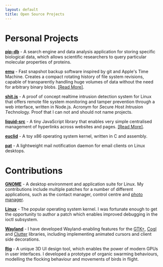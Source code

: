 ```yaml
---
layout: default
title: Open Source Projects
---
```


# Personal Projects

**[pip-db](https://github.com/ChrisCummins/pip-db)** - A search engine
and data analysis application for storing specific biological data,
which allows scientific researchers to query particular molecular
properties of proteins.

**[emu](https://github.com/ChrisCummins/emu)** - Fast snapshot backup
software inspired by git and Apple's Time Machine. Creates a compact
rotating history of file system revisions, capable of transparently
handling huge volumes of data without the need for arbitrary binary
blobs.
[[Read More]](/posts/emu-by-example/).

**[shit.js](https://github.com/ChrisCummins/shit.js)** - A proof of
concept realtime intrusion detection system for Linux that offers
remote file system monitoring and tamper prevention through a web
interface, written in Node.js. Acronym for *S*ecure *H*ost *I*ntrusion
*T*echnology. Proof that I can not and should not name projects.

**[liquid-src](https://github.com/ChrisCummins/liquid-src)** - A tiny
JavaScript library that enables very simple centralised management of
hyperlinks across websites and pages.
[[Read More]](/posts/scratching-an-itch/).

**[euclid](https://github.com/ChrisCummins/euclid)** - A toy x86
operating system kernel, written in C and assembly.

**[pat](https://github.com/ChrisCummins/pat)** - A lightweight mail
notification daemon for email clients on Linux desktops.

# Contributions

**[GNOME](http://www.gnome.org/)** - A desktop environment and application
suite for Linux. My contributions include multiple patches for a
number of different applications, such as the contact manager, control
centre and [photo manager](http://www.yorba.org/projects/shotwell/).

**[Linux](https://www.kernel.org/)** - The popular operating system
kernel. I was fortunate enough to get the opportunity to author a
patch which enables improved debugging in the ioctl subsystem.

**[Wayland](http://wayland.freedesktop.org/)** - I have developed
Wayland-enabling features for the [GTK+](http://www.gtk.org/),
[Cogl](http://www.cogl3d.org/) and
[Clutter](http://blogs.gnome.org/clutter/) libraries, including
implementing animated cursors and client side decorations.

**[Rig](http://roblog.sixbynine.org/2012/10/rig-1-ui-designer-engine.html)** -
A unique 3D UI design tool, which enables the power of modern GPUs in
user interfaces. I developed a prototype of organic swarming
behaviours, modelling the flocking behaviour and movements of birds in
flight.
